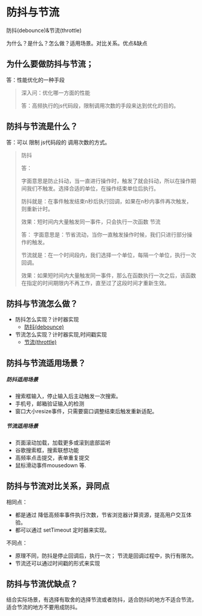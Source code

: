 # 防抖与节流
防抖(debounce)&节流(throttle)

为什么？是什么？怎么做？适用场景。对比关系。优点&缺点

## 为什么要做防抖与节流；
答：性能优化的一种手段
> 深入问：优化哪一方面的性能
> 
> 答：高频执行的js代码段，限制调用次数的手段来达到优化的目的。

## 防抖与节流是什么？
答：可以 限制 js代码段的 调用次数的方式。
> 防抖
> 
> 答：
> 
> 字面意思是防止抖动，当一直进行操作时，触发了就会抖动，所以在操作期间我们不触发。选择合适的单位，在操作结束单位后执行。
> 
> 防抖就是：在事件触发结束n秒后执行回调，如果在n秒内事件再次触发，则重新计时。
> 
> 效果：短时间内大量触发同一事件，只会执行一次函数
> 节流
> 
> 答：
> 字面意思是：节省流动，当你一直触发操作时候，我们只进行部分操作的触发。
> 
> 节流就是：在一个时间段内，我们选择一个单位，每隔一个单位，执行一次回调。
> 
> 效果：如果短时间内大量触发同一事件，那么在函数执行一次之后，该函数在指定的时间期限内不再工作，直至过了这段时间才重新生效。

## 防抖与节流怎么做？
- 防抖怎么实现？计时器实现
  - [防抖(debounce)](src/算法/FrontedCode/code/debounce.js)
- 节流怎么实现？计时器实现,时间戳实现
  - [节流(throttle)](src/算法/FrontedCode/code/throttle.js)

## 防抖与节流适用场景？
##### 防抖适用场景
- 搜索框输入，停止输入后主动触发一次搜索。
- 手机号，邮箱验证输入的检测
- 窗口大小resize事件，只需要窗口调整结束后触发重新适配。

##### 节流适用场景
- 页面滚动加载，加载更多或滚到底部监听
- 谷歌搜索框，搜索联想功能
- 高频率点击提交，表单重复提交
- 鼠标滑动事件mousedown 等.

## 防抖与节流对比关系，异同点
相同点：
- 都是通过 降低高频率事件执行次数，节省浏览器计算资源，提高用户交互体验。
- 都可以通过 setTimeout 定时器来实现。

不同点：
- 原理不同，防抖是停止回调后，执行一次； 节流是回调过程中，执行有限次。
- 节流还可以通过时间戳的形式来实现

## 防抖与节流优缺点？
结合实际场景，有选择有取舍的选择节流或者防抖，适合防抖的地方不适合节流，适合节流的地方不要用成防抖。
